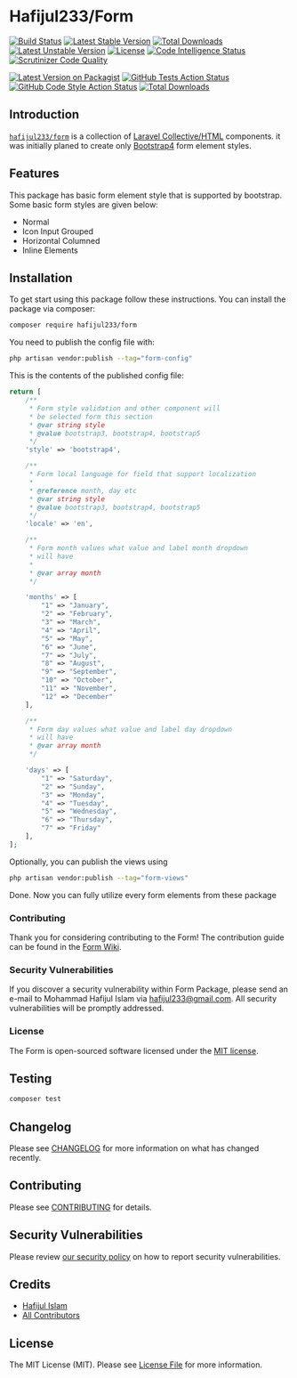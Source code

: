 # Hafijul233/Form
[![Build Status](https://scrutinizer-ci.com/g/hafijul233/form/badges/build.png?b=main)](https://scrutinizer-ci.com/g/hafijul233/form/build-status/main)
[![Latest Stable Version](https://poser.pugx.org/hafijul233/form/v)](//packagist.org/packages/hafijul233/form)
[![Total Downloads](https://poser.pugx.org/hafijul233/form/downloads)](//packagist.org/packages/hafijul233/form)
[![Latest Unstable Version](https://poser.pugx.org/hafijul233/form/v/unstable)](//packagist.org/packages/hafijul233/form)
[![License](https://poser.pugx.org/hafijul233/form/license)](//packagist.org/packages/hafijul233/form)
[![Code Intelligence Status](https://scrutinizer-ci.com/g/hafijul233/form/badges/code-intelligence.svg?b=main)](https://scrutinizer-ci.com/code-intelligence)
[![Scrutinizer Code Quality](https://scrutinizer-ci.com/g/hafijul233/form/badges/quality-score.png?b=main)](https://scrutinizer-ci.com/g/hafijul233/form/?branch=main)

[![Latest Version on Packagist](https://img.shields.io/packagist/v/hafijul233/form.svg?style=flat-square)](https://packagist.org/packages/hafijul233/form)
[![GitHub Tests Action Status](https://img.shields.io/github/workflow/status/hafijul233/form/run-tests?label=tests)](https://github.com/hafijul233/form/actions?query=workflow%3Arun-tests+branch%3Amain)
[![GitHub Code Style Action Status](https://img.shields.io/github/workflow/status/hafijul233/form/Check%20&%20fix%20styling?label=code%20style)](https://github.com/hafijul233/form/actions?query=workflow%3A"Check+%26+fix+styling"+branch%3Amain)
[![Total Downloads](https://img.shields.io/packagist/dt/hafijul233/form.svg?style=flat-square)](https://packagist.org/packages/hafijul233/form)

## Introduction
[``hafijul233/form``](https://packagist.org/packages/hafijul233/form) is a collection of [Laravel Collective/HTML](https://packagist.org/packages/laravelcollective/html) components.
it was initially planed to create only [Bootstrap4](https://getbootstrap.com/) form element styles.

## Features
This package has basic form element style that is supported by bootstrap.
Some basic form styles are given below:
* Normal
* Icon Input Grouped
* Horizontal Columned
* Inline Elements

## Installation
To get start using this package follow these instructions.
You can install the package via composer:

```bash
composer require hafijul233/form
```

You need to publish the config file with:

```bash
php artisan vendor:publish --tag="form-config"
```

This is the contents of the published config file:

```php
return [
    /**
     * Form style validation and other component will
     * be selected form this section
     * @var string style
     * @value bootstrap3, bootstrap4, bootstrap5
     */
    'style' => 'bootstrap4',

    /**
     * Form local language for field that support localization
     *
     * @reference month, day etc
     * @var string style
     * @value bootstrap3, bootstrap4, bootstrap5
     */
    'locale' => 'en',

    /**
     * Form month values what value and label month dropdown
     * will have
     *
     * @var array month
     */

    'months' => [
        "1" => "January",
        "2" => "February",
        "3" => "March",
        "4" => "April",
        "5" => "May",
        "6" => "June",
        "7" => "July",
        "8" => "August",
        "9" => "September",
        "10" => "October",
        "11" => "November",
        "12" => "December"
    ],

    /**
     * Form day values what value and label day dropdown
     * will have
     * @var array month
     */

    'days' => [
        "1" => "Saturday",
        "2" => "Sunday",
        "3" => "Monday",
        "4" => "Tuesday",
        "5" => "Wednesday",
        "6" => "Thursday",
        "7" => "Friday"
    ],
];
```

Optionally, you can publish the views using

```bash
php artisan vendor:publish --tag="form-views"
```

Done. Now you can fully utilize every form elements from these package

### Contributing

Thank you for considering contributing to the Form!
The contribution guide can be found in the [Form Wiki](https://github.com/hafijul233/form/wiki/).

### Security Vulnerabilities

If you discover a security vulnerability within Form Package,
please send an e-mail to Mohammad Hafijul Islam via [hafijul233@gmail.com](mailto:hafijul233@gmail.com).
All security vulnerabilities will be promptly addressed.

### License

The Form is open-sourced software licensed under the [MIT license](https://opensource.org/licenses/MIT).


## Testing

```bash
composer test
```

## Changelog

Please see [CHANGELOG](CHANGELOG.md) for more information on what has changed recently.

## Contributing

Please see [CONTRIBUTING](https://github.com/hafijul233/.github/blob/main/CONTRIBUTING.md) for details.

## Security Vulnerabilities

Please review [our security policy](../../security/policy) on how to report security vulnerabilities.

## Credits

- [Hafijul Islam](https://github.com/hafijul233)
- [All Contributors](../../contributors)

## License

The MIT License (MIT). Please see [License File](LICENSE.md) for more information.
